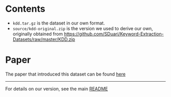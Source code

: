 # Contents

+ `kdd.tar.gz` is the dataset in our own format. 
+ `source/kdd-original.zip` is the version we used to derive our own, originally obtained from https://github.com/SDuari/Keyword-Extraction-Datasets/raw/master/KDD.zip 

# Paper
The paper that introduced this dataset can be found [here](https://ojs.aaai.org/index.php/AAAI/article/view/8946/8805)

***

For details on our version, see the main [README](../README.md)
